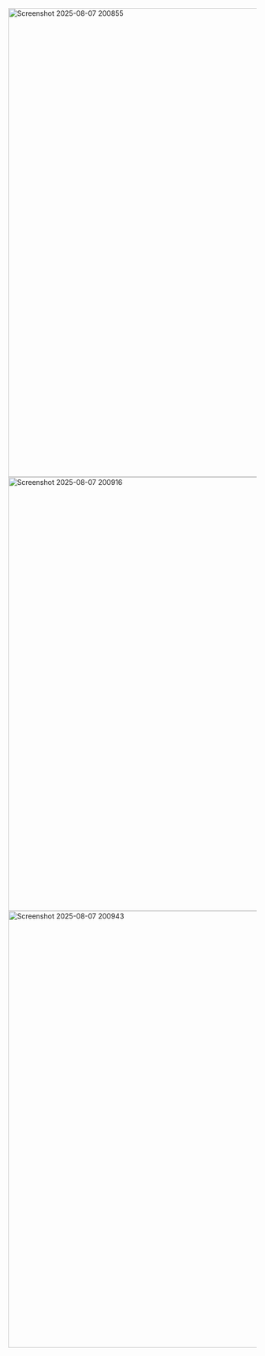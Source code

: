 <img width="1919" height="950" alt="Screenshot 2025-08-07 200855" src="https://github.com/user-attachments/assets/06659e85-4016-4b06-8b42-06307a27b5eb" />

<img width="1919" height="879" alt="Screenshot 2025-08-07 200916" src="https://github.com/user-attachments/assets/e640fdc5-83e4-4b84-af44-de8efb958244" />

<img width="1919" height="885" alt="Screenshot 2025-08-07 200943" src="https://github.com/user-attachments/assets/5ee1bca2-dba9-4873-a633-8489caa5e4ae" />


